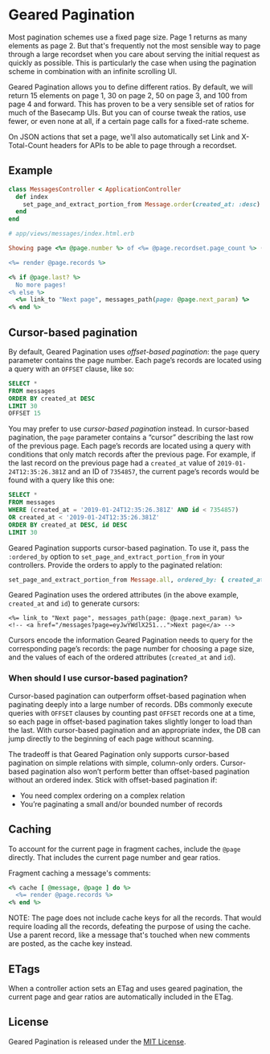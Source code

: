 # Geared Pagination

Most pagination schemes use a fixed page size. Page 1 returns as many elements as page 2. But that's
frequently not the most sensible way to page through a large recordset when you care about serving the
initial request as quickly as possible. This is particularly the case when using the pagination scheme
in combination with an infinite scrolling UI.

Geared Pagination allows you to define different ratios. By default, we will return 15 elements on page 1,
30 on page 2, 50 on page 3, and 100 from page 4 and forward. This has proven to be a very sensible set of
ratios for much of the Basecamp UIs. But you can of course tweak the ratios, use fewer, or even none at all,
if a certain page calls for a fixed-rate scheme.

On JSON actions that set a page, we'll also automatically set Link and X-Total-Count headers for APIs
to be able to page through a recordset.

## Example

```ruby
class MessagesController < ApplicationController
  def index
    set_page_and_extract_portion_from Message.order(created_at: :desc)
  end
end

# app/views/messages/index.html.erb

Showing page <%= @page.number %> of <%= @page.recordset.page_count %> (<%= @page.recordset.records_count %> total messages):

<%= render @page.records %>

<% if @page.last? %>
  No more pages!
<% else %>
  <%= link_to "Next page", messages_path(page: @page.next_param) %>
<% end %>

```

## Cursor-based pagination

By default, Geared Pagination uses *offset-based pagination*: the `page` query parameter contains the page number. Each page’s records are located using a query with an `OFFSET` clause, like so:

```sql
SELECT *
FROM messages
ORDER BY created_at DESC
LIMIT 30
OFFSET 15
```

You may prefer to use *cursor-based pagination* instead. In cursor-based pagination, the `page` parameter contains a “cursor” describing the last row of the previous page. Each page’s records are located using a query with conditions that only match records after the previous page. For example, if the last record on the previous page had a `created_at` value of `2019-01-24T12:35:26.381Z` and an ID of `7354857`, the current page’s records would be found with a query like this one:

```sql
SELECT *
FROM messages
WHERE (created_at = '2019-01-24T12:35:26.381Z' AND id < 7354857)
OR created_at < '2019-01-24T12:35:26.381Z'
ORDER BY created_at DESC, id DESC
LIMIT 30
```

Geared Pagination supports cursor-based pagination. To use it, pass the `:ordered_by` option to `set_page_and_extract_portion_from` in your controllers. Provide the orders to apply to the paginated relation:

```ruby
set_page_and_extract_portion_from Message.all, ordered_by: { created_at: :desc, id: :desc }
```

Geared Pagination uses the ordered attributes (in the above example, `created_at` and `id`) to generate cursors:

```erb
<%= link_to "Next page", messages_path(page: @page.next_param) %>
<!-- <a href="/messages?page=eyJwYWdlX251...">Next page</a> -->
```

Cursors encode the information Geared Pagination needs to query for the corresponding page’s records: the page number for choosing a page size, and the values of each of the ordered attributes (`created_at` and `id`).

### When should I use cursor-based pagination?

Cursor-based pagination can outperform offset-based pagination when paginating deeply into a large number of records. DBs commonly execute queries with `OFFSET` clauses by counting past `OFFSET` records one at a time, so each page in offset-based pagination takes slightly longer to load than the last. With cursor-based pagination and an appropriate index, the DB can jump directly to the beginning of each page without scanning.

The tradeoff is that Geared Pagination only supports cursor-based pagination on simple relations with simple, column-only orders. Cursor-based pagination also won’t perform better than offset-based pagination without an ordered index. Stick with offset-based pagination if:
* You need complex ordering on a complex relation
* You’re paginating a small and/or bounded number of records

## Caching

To account for the current page in fragment caches, include the `@page` directly.
That includes the current page number and gear ratios.

Fragment caching a message's comments:
```ruby
<% cache [ @message, @page ] do %>
  <%= render @page.records %>
<% end %>
```

NOTE: The page does not include cache keys for all the records. That would require loading all the records,
defeating the purpose of using the cache. Use a parent record, like a message that's touched when
new comments are posted, as the cache key instead.

## ETags

When a controller action sets an ETag and uses geared pagination, the current page and gear ratios are
automatically included in the ETag.

## License
Geared Pagination is released under the [MIT License](https://opensource.org/licenses/MIT).
